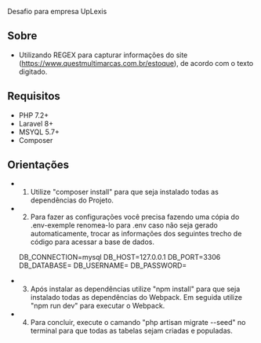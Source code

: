 
Desafio para empresa UpLexis

## Sobre

- Utilizando REGEX para capturar informações do site (https://www.questmultimarcas.com.br/estoque), de acordo com o texto digitado.

## Requisitos
- PHP 7.2+
- Laravel 8+
- MSYQL 5.7+
- Composer

## Orientações
- 1)  Utilize "composer install" para que seja instalado todas as dependências do Projeto.

- 2) Para fazer as configurações você precisa fazendo uma cópia do .env-exemple renomea-lo para
    .env caso não seja gerado automaticamente, trocar as informações dos seguintes trecho de código para acessar a base de dados.
        
    DB_CONNECTION=mysql
    DB_HOST=127.0.0.1
    DB_PORT=3306
    DB_DATABASE=
    DB_USERNAME=
    DB_PASSWORD=

- 3) Após instalar as dependências utilize "npm install" para que seja instalado todas as dependências do Webpack. Em seguida utilize "npm run dev" para executar o Webpack.
- 4) Para concluir, execute o camando "php artisan migrate --seed" no terminal para que todas as tabelas sejam criadas e populadas.
